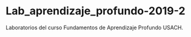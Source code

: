 # Lab_aprendizaje_profundo-2019-2
Laboratorios del curso Fundamentos de Aprendizaje Profundo USACH.
